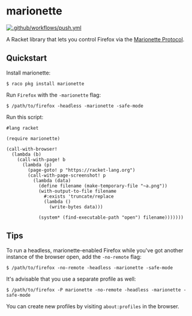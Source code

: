 # marionette

[![.github/workflows/push.yml](https://github.com/Bogdanp/marionette/actions/workflows/push.yml/badge.svg)](https://github.com/Bogdanp/marionette/actions/workflows/push.yml)

A Racket library that lets you control Firefox via the [Marionette
Protocol].

## Quickstart

Install marionette:

    $ raco pkg install marionette

Run `Firefox` with the `-marionette` flag:

    $ /path/to/firefox -headless -marionette -safe-mode

Run this script:

``` racket
#lang racket

(require marionette)

(call-with-browser!
  (lambda (b)
    (call-with-page! b
      (lambda (p)
        (page-goto! p "https://racket-lang.org")
        (call-with-page-screenshot! p
          (lambda (data)
            (define filename (make-temporary-file "~a.png"))
            (with-output-to-file filename
              #:exists 'truncate/replace
              (lambda ()
                (write-bytes data)))

            (system* (find-executable-path "open") filename)))))))
```

## Tips

To run a headless, marionette-enabled Firefox while you've got another
instance of the browser open, add the `-no-remote` flag:

    $ /path/to/firefox -no-remote -headless -marionette -safe-mode

It's advisable that you use a separate profile as well:

    $ /path/to/firefox -P marionette -no-remote -headless -marionette -safe-mode

You can create new profiles by visiting `about:profiles` in the
browser.

[Marionette Protocol]: https://firefox-source-docs.mozilla.org/testing/marionette/marionette/Protocol.html
